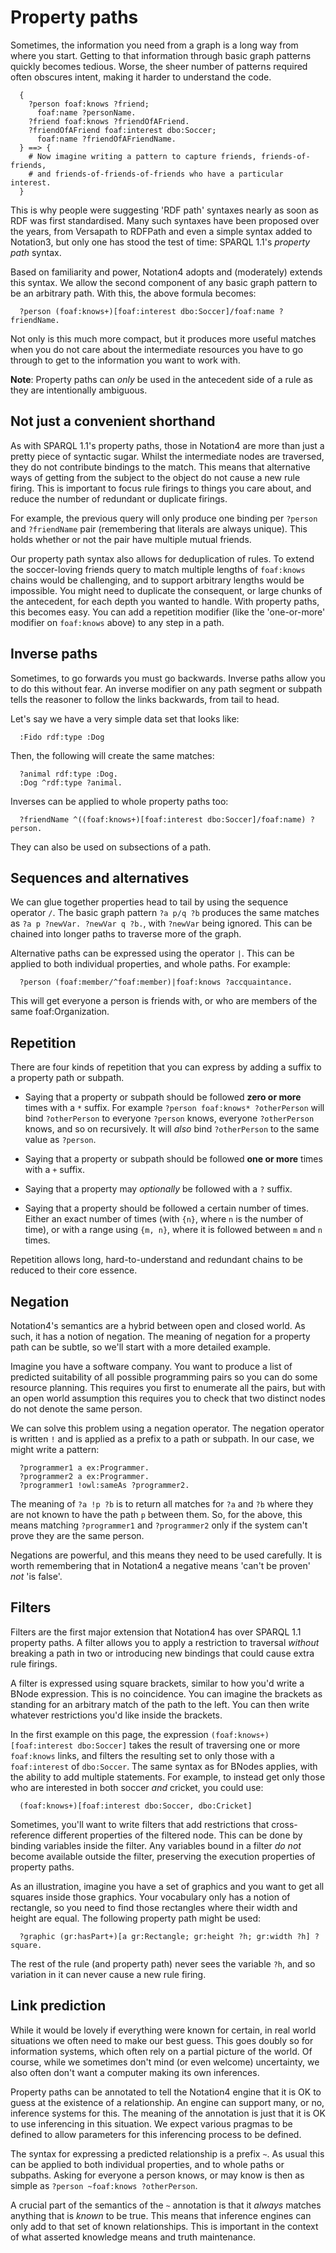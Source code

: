 # Property paths

Sometimes, the information you need from a graph is a long way from where you
start. Getting to that information through basic graph patterns quickly
becomes tedious. Worse, the sheer number of patterns required often obscures
intent, making it harder to understand the code.

```
  { 
    ?person foaf:knows ?friend;
      foaf:name ?personName.
    ?friend foaf:knows ?friendOfAFriend.
    ?friendOfAFriend foaf:interest dbo:Soccer;
      foaf:name ?friendOfAFriendName.
  } ==> {
    # Now imagine writing a pattern to capture friends, friends-of-friends,
    # and friends-of-friends-of-friends who have a particular interest.
  }
```

This is why people were suggesting 'RDF path' syntaxes nearly as soon as RDF
was first standardised. Many such syntaxes have been proposed over the years,
from Versapath to RDFPath and even a simple syntax added to Notation3, but
only one has stood the test of time: SPARQL 1.1's *property path* syntax.

Based on familiarity and power, Notation4 adopts and (moderately) extends this
syntax. We allow the second component of any basic graph pattern to be an
arbitrary path. With this, the above formula becomes:

```
  ?person (foaf:knows+)[foaf:interest dbo:Soccer]/foaf:name ?friendName.
```

Not only is this much more compact, but it produces more useful matches when
you do not care about the intermediate resources you have to go through to
get to the information you want to work with.

**Note**: Property paths can *only* be used in the antecedent side of a rule
as they are intentionally ambiguous.

## Not just a convenient shorthand

As with SPARQL 1.1's property paths, those in Notation4 are more than just a
pretty piece of syntactic sugar. Whilst the intermediate nodes are traversed,
they do not contribute bindings to the match. This means that alternative
ways of getting from the subject to the object do not cause a new rule
firing. This is important to focus rule firings to things you care about,
and reduce the number of redundant or duplicate firings.

For example, the previous query will only produce one binding per `?person`
and `?friendName` pair (remembering that literals are always unique). This
holds whether or not the pair have multiple mutual friends.

Our property path syntax also allows for deduplication of rules. To extend the
soccer-loving friends query to match multiple lengths of `foaf:knows` chains
would be challenging, and to support arbitrary lengths would be impossible. You
might need to duplicate the consequent, or large chunks of the antecedent, for
each depth you wanted to handle. With property paths, this becomes easy. You
can add a repetition modifier (like the 'one-or-more' modifier on `foaf:knows`
above) to any step in a path.

## Inverse paths

Sometimes, to go forwards you must go backwards. Inverse paths allow you to do
this without fear. An inverse modifier on any path segment or subpath tells the
reasoner to follow the links backwards, from tail to head.

Let's say we have a very simple data set that looks like:

```
  :Fido rdf:type :Dog
```

Then, the following will create the same matches:

```
  ?animal rdf:type :Dog.
  :Dog ^rdf:type ?animal.
```

Inverses can be applied to whole property paths too:

```
  ?friendName ^((foaf:knows+)[foaf:interest dbo:Soccer]/foaf:name) ?person.
```

They can also be used on subsections of a path.

## Sequences and alternatives

We can glue together properties head to tail by using the sequence operator 
`/`. The basic graph pattern `?a p/q ?b` produces the same matches as
`?a p ?newVar. ?newVar q ?b.`, with `?newVar` being ignored. This can be 
chained into longer paths to traverse more of the graph.

Alternative paths can be expressed using the operator `|`. This can be applied
to both individual properties, and whole paths. For example:

```
  ?person (foaf:member/^foaf:member)|foaf:knows ?accquaintance.
```

This will get everyone a person is friends with, or who are members of the same
foaf:Organization.

## Repetition

There are four kinds of repetition that you can express by adding a suffix to a
property path or subpath.

* Saying that a property or subpath should be followed **zero or more** times
  with a `*` suffix. For example `?person foaf:knows* ?otherPerson` will
  bind `?otherPerson` to everyone `?person` knows, everyone `?otherPerson`
  knows, and so on recursively. It will *also* bind `?otherPerson` to the same
  value as `?person`.

* Saying that a property or subpath should be followed **one or more** times
  with a `+` suffix.

* Saying that a property may *optionally* be followed with a `?` suffix.

* Saying that a property should be followed a certain number of times. Either
  an exact number of times (with `{n}`, where `n` is the number of time), or
  with a range using `{m, n}`, where it is followed between `m` and `n` times.

Repetition allows long, hard-to-understand and redundant chains to be reduced
to their core essence.

## Negation

Notation4's semantics are a hybrid between open and closed world. As such, it
has a notion of negation. The meaning of negation for a property path can be
subtle, so we'll start with a more detailed example.

Imagine you have a software company. You want to produce a list of predicted
suitability of all possible programming pairs so you can do some resource
planning. This requires you first to enumerate all the pairs, but with an
open world assumption this requires you to check that two distinct nodes do
not denote the same person.

We can solve this problem using a negation operator. The negation operator is
written `!` and is applied as a prefix to a path or subpath. In our case, we
might write a pattern:

```
  ?programmer1 a ex:Programmer.
  ?programmer2 a ex:Programmer.
  ?programmer1 !owl:sameAs ?programmer2.
```

The meaning of `?a !p ?b` is to return all matches for `?a` and `?b` where they
are not known to have the path `p` between them. So, for the above, this means
matching `?programmer1` and `?programmer2` only if the system can't prove they
are the same person.

Negations are powerful, and this means they need to be used carefully. It is
worth remembering that in Notation4 a negative means 'can't be proven' *not*
'is false'.

## Filters

Filters are the first major extension that Notation4 has over SPARQL 1.1
property paths. A filter allows you to apply a restriction to traversal
*without* breaking a path in two or introducing new bindings that could cause 
extra rule firings.

A filter is expressed using square brackets, similar to how you'd write a BNode
expression. This is no coincidence. You can imagine the brackets as standing 
for an arbitrary match of the path to the left. You can then write whatever
restrictions you'd like inside the brackets.

In the first example on this page, the expression 
`(foaf:knows+)[foaf:interest dbo:Soccer]` takes the result of traversing one or
more `foaf:knows` links, and filters the resulting set to only those with a
`foaf:interest` of `dbo:Soccer`. The same syntax as for BNodes applies, with
the ability to add multiple statements. For example, to instead get only those
who are interested in both soccer *and* cricket, you could use:

```
  (foaf:knows+)[foaf:interest dbo:Soccer, dbo:Cricket]
```

Sometimes, you'll want to write filters that add restrictions that
cross-reference different properties of the filtered node. This can be done by
binding variables inside the filter. Any variables bound in a filter *do not*
become available outside the filter, preserving the execution properties of
property paths.

As an illustration, imagine you have a set of graphics and you want to get all
squares inside those graphics. Your vocabulary only has a notion of rectangle,
so you need to find those rectangles where their width and height are equal.
The following property path might be used:

```
  ?graphic (gr:hasPart+)[a gr:Rectangle; gr:height ?h; gr:width ?h] ?square.
```

The rest of the rule (and property path) never sees the variable `?h`, and so
variation in it can never cause a new rule firing.

## Link prediction

While it would be lovely if everything were known for certain, in real world
situations we often need to make our best guess. This goes doubly so for
information systems, which often rely on a partial picture of the world. Of
course, while we sometimes don't mind (or even welcome) uncertainty, we also 
often don't want a computer making its own inferences.

Property paths can be annotated to tell the Notation4 engine that it is OK
to guess at the existence of a relationship. An engine can support many, or
no, inference systems for this. The meaning of the annotation is just that
it is OK to use inferencing in this situation. We expect various pragmas to
be defined to allow parameters for this inferencing process to be defined.

The syntax for expressing a predicted relationship is a prefix `~`. As usual
this can be applied to both individual properties, and to whole paths or
subpaths. Asking for everyone a person knows, or may know is then as simple
as `?person ~foaf:knows ?otherPerson`.

A crucial part of the semantics of the `~` annotation is that it *always*
matches anything that is *known* to be true. This means that inference engines
can only add to that set of known relationships. This is important in the
context of what asserted knowledge means and truth maintenance.